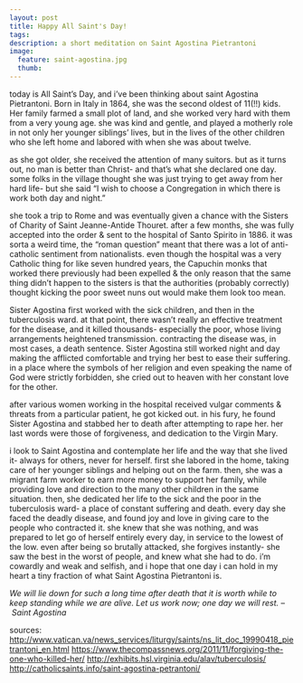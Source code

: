 ```yaml
---
layout: post
title: Happy All Saint's Day!
tags:
description: a short meditation on Saint Agostina Pietrantoni
image:
  feature: saint-agostina.jpg
  thumb:
---
```



today is All Saint’s Day, and i’ve been thinking about saint Agostina Pietrantoni. Born in Italy in 1864, she was the second oldest of 11(!!) kids. Her family farmed a small plot of land, and she worked very hard with them from a very young age. she was kind and gentle, and played a motherly role in not only her younger siblings’ lives, but in the lives of the other children who she left home and labored with when she was about twelve.

as she got older, she received the attention of many suitors. but as it turns out, no man is better than Christ- and that’s what she declared one day. some folks in the village thought she was just trying to get away from her hard life- but she said “I wish to choose a Congregation in which there is work both day and night.”

she took a trip to Rome and was eventually given a chance with the Sisters of Charity of Saint Jeanne-Antide Thouret. after a few months, she was fully accepted into the order & sent to the hospital of Santo Spirito in 1886. it was sorta a weird time, the “roman question” meant that there was a lot of anti-catholic sentiment from nationalists. even though the hospital was a very Catholic thing for like seven hundred years, the Capuchin monks that worked there previously had been expelled & the only reason that the same thing didn’t happen to the sisters is that the authorities (probably correctly) thought kicking the poor sweet nuns out would make them look too mean.

Sister Agostina first worked with the sick children, and then in the tuberculosis ward. at that point, there wasn’t really an effective treatment for the disease, and it killed thousands- especially the poor, whose living arrangements heightened transmission. contracting the disease was, in most cases, a death sentence. Sister Agostina still worked night and day making the afflicted comfortable and trying her best to ease their suffering. in a place where the symbols of her religion and even speaking the name of God were strictly forbidden, she cried out to heaven with her constant love for the other.

after various women working in the hospital received vulgar comments & threats from a particular patient, he got kicked out. in his fury, he found Sister Agostina and stabbed her to death after attempting to rape her. her last words were those of forgiveness, and dedication to the Virgin Mary.

i look to Saint Agostina and contemplate her life and the way that she lived it- always for others, never for herself. first she labored in the home, taking care of her younger siblings and helping out on the farm. then, she was a migrant farm worker to earn more money to support her family, while providing love and direction to the many other children in the same situation. then, she dedicated her life to the sick and the poor in the tuberculosis ward- a place of constant suffering and death. every day she faced the deadly disease, and found joy and love in giving care to the people who contracted it. she knew that she was nothing, and was prepared to let go of herself entirely every day, in service to the lowest of the low. even after being so brutally attacked, she forgives instantly- she saw the best in the worst of people, and knew what she had to do. i’m cowardly and weak and selfish, and i hope that one day i can hold in my heart a tiny fraction of what Saint Agostina Pietrantoni is.

_We will lie down for such a long time after death that it is worth while to keep standing while we are alive. Let us work now; one day we will rest. – Saint Agostina_

sources:
http://www.vatican.va/news_services/liturgy/saints/ns_lit_doc_19990418_pietrantoni_en.html
https://www.thecompassnews.org/2011/11/forgiving-the-one-who-killed-her/
http://exhibits.hsl.virginia.edu/alav/tuberculosis/
http://catholicsaints.info/saint-agostina-petrantoni/
